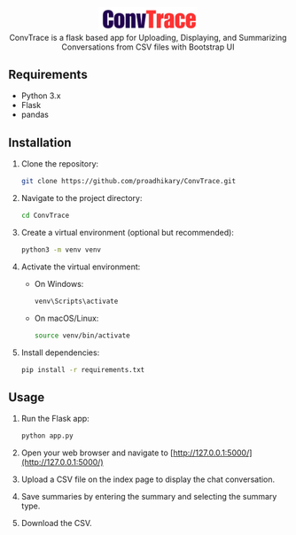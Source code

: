 
<div align="center"><img src="https://raw.githubusercontent.com/proadhikary/ConvTrace/main/static/images/logo.png" width="180"/><br>ConvTrace is a flask based app for Uploading, Displaying, and Summarizing Conversations from CSV files with Bootstrap UI<br>
</div>


## Requirements

- Python 3.x
- Flask
- pandas

## Installation

1. Clone the repository:

    ```bash
    git clone https://github.com/proadhikary/ConvTrace.git
    ```

2. Navigate to the project directory:

    ```bash
    cd ConvTrace
    ```

3. Create a virtual environment (optional but recommended):

    ```bash
    python3 -m venv venv
    ```

4. Activate the virtual environment:

    - On Windows:

        ```bash
        venv\Scripts\activate
        ```

    - On macOS/Linux:

        ```bash
        source venv/bin/activate
        ```

5. Install dependencies:

    ```bash
    pip install -r requirements.txt
    ```

## Usage

1. Run the Flask app:

    ```bash
    python app.py
    ```

2. Open your web browser and navigate to [http://127.0.0.1:5000/](http://127.0.0.1:5000/)
3. Upload a CSV file on the index page to display the chat conversation.
4. Save summaries by entering the summary and selecting the summary type.
5. Download the CSV.

